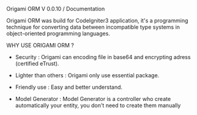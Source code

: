 
Origami ORM V 0.0.10 / Documentation


Origami ORM was build for CodeIgniter3 application, it's a programming technique for converting data between 
incompatible type systems in object-oriented programming languages.

WHY USE ORIGAMI ORM ?

  * Security : 
      Origami can encoding file in base64 and encrypting adress (certified eTrust).
  
  * Lighter than others :
      Origami only use essential package.

  * Friendly use :
      Easy and better understand.
      

  * Model Generator :
      Model Generator is a controller who create automatically your entity, you don't need to create them manually
                                  
